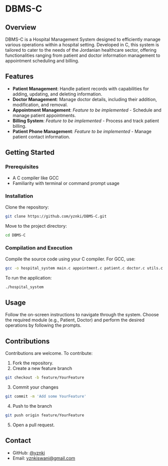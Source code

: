 # DBMS-C

## Overview
DBMS-C is a Hospital Management System designed to efficiently manage various operations within a hospital setting. Developed in C, this system is tailored to cater to the needs of the Jordanian healthcare sector, offering functionalities ranging from patient and doctor information management to appointment scheduling and billing.

## Features
- **Patient Management**: Handle patient records with capabilities for adding, updating, and deleting information.
- **Doctor Management**: Manage doctor details, including their addition, modification, and removal.
- **Appointment Management**: _Feature to be implemented_ - Schedule and manage patient appointments.
- **Billing System**: _Feature to be implemented_ - Process and track patient billing.
- **Patient Phone Management**: _Feature to be implemented_ - Manage patient contact information.

## Getting Started
### Prerequisites
- A C compiler like GCC
- Familiarity with terminal or command prompt usage

### Installation
Clone the repository:
```bash
git clone https://github.com/yznki/DBMS-C.git
```
Move to the project directory:
```bash
cd DBMS-C
```

### Compilation and Execution
Compile the source code using your C compiler. For GCC, use:
```bash
gcc -o hospital_system main.c appointment.c patient.c doctor.c utils.c -I .
```
To run the application:
```bash
./hospital_system
```

## Usage
Follow the on-screen instructions to navigate through the system. Choose the required module (e.g., Patient, Doctor) and perform the desired operations by following the prompts.

## Contributions
Contributions are welcome. To contribute:
1. Fork the repository.
2. Create a new feature branch
```bash
git checkout -b feature/YourFeature
```
3. Commit your changes
```bash
git commit -m 'Add some YourFeature'
```
4. Push to the branch
```bash
git push origin feature/YourFeature
```
5. Open a pull request.

## Contact
- GitHub: [@yznki](https://github.com/yznki)
- Email: [yznkiswani@gmail.com](mailto:yznkiswani@gmail.com)
